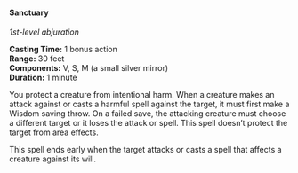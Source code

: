 #### Sanctuary
<!-- TODO Check and tag this spell-->
<!-- markdownlint-disable-next-line no-emphasis-as-heading -->
_1st-level abjuration_

**Casting Time:** 1 bonus action \
**Range:** 30 feet \
**Components:** V, S, M (a small silver mirror) \
**Duration:** 1 minute

You protect a creature from intentional harm.
When a creature makes an attack against or casts a harmful spell against the target, it must first make a Wisdom saving throw.
On a failed save, the attacking creature must choose a different target or it loses the attack or spell.
This spell doesn’t protect the target from area effects.

This spell ends early when the target attacks or casts a spell that affects a creature against its will.
